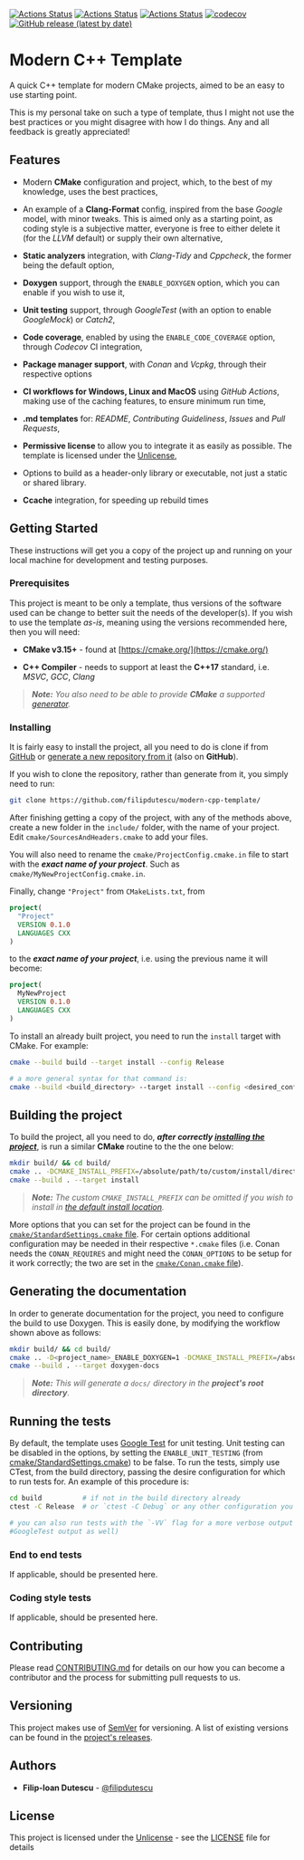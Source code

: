 [![Actions Status](https://github.com/filipdutescu/modern-cpp-template/workflows/MacOS/badge.svg)](https://github.com/filipdutescu/modern-cpp-template/actions)
[![Actions Status](https://github.com/filipdutescu/modern-cpp-template/workflows/Windows/badge.svg)](https://github.com/filipdutescu/modern-cpp-template/actions)
[![Actions Status](https://github.com/filipdutescu/modern-cpp-template/workflows/Ubuntu/badge.svg)](https://github.com/filipdutescu/modern-cpp-template/actions)
[![codecov](https://codecov.io/gh/filipdutescu/modern-cpp-template/branch/master/graph/badge.svg)](https://codecov.io/gh/filipdutescu/modern-cpp-template)
[![GitHub release (latest by date)](https://img.shields.io/github/v/release/filipdutescu/modern-cpp-template)](https://github.com/filipdutescu/modern-cpp-template/releases)

# Modern C++ Template

A quick C++ template for modern CMake projects, aimed to be an easy to use
starting point.

This is my personal take on such a type of template, thus I might not use the
best practices or you might disagree with how I do things. Any and all feedback
is greatly appreciated!

## Features

* Modern **CMake** configuration and project, which, to the best of my
knowledge, uses the best practices,

* An example of a **Clang-Format** config, inspired from the base *Google* model,
with minor tweaks. This is aimed only as a starting point, as coding style
is a subjective matter, everyone is free to either delete it (for the *LLVM*
default) or supply their own alternative,

* **Static analyzers** integration, with *Clang-Tidy* and *Cppcheck*, the former
being the default option,

* **Doxygen** support, through the `ENABLE_DOXYGEN` option, which you can enable
if you wish to use it,

* **Unit testing** support, through *GoogleTest* (with an option to enable
*GoogleMock*) or *Catch2*,

* **Code coverage**, enabled by using the `ENABLE_CODE_COVERAGE` option, through
*Codecov* CI integration,

* **Package manager support**, with *Conan* and *Vcpkg*, through their respective
options

* **CI workflows for Windows, Linux and MacOS** using *GitHub Actions*, making
use of the caching features, to ensure minimum run time,

* **.md templates** for: *README*, *Contributing Guideliness*,
*Issues* and *Pull Requests*,

* **Permissive license** to allow you to integrate it as easily as possible. The
template is licensed under the [Unlicense](https://unlicense.org/),

* Options to build as a header-only library or executable, not just a static or
shared library.

* **Ccache** integration, for speeding up rebuild times

## Getting Started

These instructions will get you a copy of the project up and running on your local
machine for development and testing purposes.

### Prerequisites

This project is meant to be only a template, thus versions of the software used
can be change to better suit the needs of the developer(s). If you wish to use the
template *as-is*, meaning using the versions recommended here, then you will need:

* **CMake v3.15+** - found at [https://cmake.org/](https://cmake.org/)

* **C++ Compiler** - needs to support at least the **C++17** standard, i.e. *MSVC*,
*GCC*, *Clang*

> ***Note:*** *You also need to be able to provide ***CMake*** a supported
[generator](https://cmake.org/cmake/help/latest/manual/cmake-generators.7.html).*

### Installing

It is fairly easy to install the project, all you need to do is clone if from
[GitHub](https://github.com/filipdutescu/modern-cpp-template) or
[generate a new repository from it](https://github.com/filipdutescu/modern-cpp-template/generate)
(also on **GitHub**).

If you wish to clone the repository, rather than generate from it, you simply need
to run:

```bash
git clone https://github.com/filipdutescu/modern-cpp-template/
```

After finishing getting a copy of the project, with any of the methods above, create
a new folder in the `include/` folder, with the name of your project.  Edit
`cmake/SourcesAndHeaders.cmake` to add your files.

You will also need to rename the `cmake/ProjectConfig.cmake.in` file to start with the
***exact name of your project***. Such as `cmake/MyNewProjectConfig.cmake.in`.

Finally, change `"Project"` from `CMakeLists.txt`, from

```cmake
project(
  "Project"
  VERSION 0.1.0
  LANGUAGES CXX
)
```

to the ***exact name of your project***, i.e. using the previous name it will become:

```cmake
project(
  MyNewProject
  VERSION 0.1.0
  LANGUAGES CXX
)
```

To install an already built project, you need to run the `install` target with CMake.
For example:

```bash
cmake --build build --target install --config Release

# a more general syntax for that command is:
cmake --build <build_directory> --target install --config <desired_config>
```

## Building the project

To build the project, all you need to do, ***after correctly
[installing the project](README.md#Installing)***, is run a similar **CMake** routine
to the the one below:

```bash
mkdir build/ && cd build/
cmake .. -DCMAKE_INSTALL_PREFIX=/absolute/path/to/custom/install/directory
cmake --build . --target install
```

> ***Note:*** *The custom ``CMAKE_INSTALL_PREFIX`` can be omitted if you wish to
install in [the default install location](https://cmake.org/cmake/help/latest/module/GNUInstallDirs.html).*

More options that you can set for the project can be found in the
[`cmake/StandardSettings.cmake` file](cmake/StandardSettings.cmake). For certain
options additional configuration may be needed in their respective `*.cmake` files
(i.e. Conan needs the `CONAN_REQUIRES` and might need the `CONAN_OPTIONS` to be setup
for it work correctly; the two are set in the [`cmake/Conan.cmake` file](cmake/Conan.cmake)).

## Generating the documentation

In order to generate documentation for the project, you need to configure the build
to use Doxygen. This is easily done, by modifying the workflow shown above as follows:

```bash
mkdir build/ && cd build/
cmake .. -D<project_name>_ENABLE_DOXYGEN=1 -DCMAKE_INSTALL_PREFIX=/absolute/path/to/custom/install/directory
cmake --build . --target doxygen-docs
```

> ***Note:*** *This will generate a `docs/` directory in the **project's root directory**.*

## Running the tests

By default, the template uses [Google Test](https://github.com/google/googletest/)
for unit testing. Unit testing can be disabled in the options, by setting the
`ENABLE_UNIT_TESTING` (from
[cmake/StandardSettings.cmake](cmake/StandardSettings.cmake)) to be false. To run
the tests, simply use CTest, from the build directory, passing the desire
configuration for which to run tests for. An example of this procedure is:

```bash
cd build          # if not in the build directory already
ctest -C Release  # or `ctest -C Debug` or any other configuration you wish to test

# you can also run tests with the `-VV` flag for a more verbose output (i.e.
#GoogleTest output as well)
```

### End to end tests

If applicable, should be presented here.

### Coding style tests

If applicable, should be presented here.

## Contributing

Please read [CONTRIBUTING.md](CONTRIBUTING.md) for details on our how you can
become a contributor and the process for submitting pull requests to us.

## Versioning

This project makes use of [SemVer](http://semver.org/) for versioning. A list of
existing versions can be found in the
[project's releases](https://github.com/filipdutescu/modern-cpp-template/releases).

## Authors

* **Filip-Ioan Dutescu** - [@filipdutescu](https://github.com/filipdutescu)

## License

This project is licensed under the [Unlicense](https://unlicense.org/) - see the
[LICENSE](LICENSE) file for details
